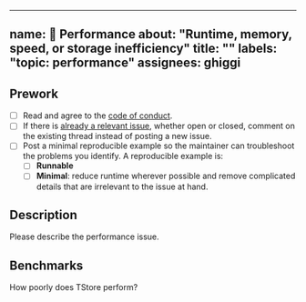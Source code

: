 ______________________________________________________________________

## name: 🐢 Performance about: "Runtime, memory, speed, or storage inefficiency" title: "" labels: "topic: performance" assignees: ghiggi

## Prework

- [ ] Read and agree to the [code of conduct](https://github.com/ltelab/tstore/blob/main/CODE_OF_CONDUCT.md).
- [ ] If there is [already a relevant issue](https://github.com/ltelab/tstore/issues), whether open or closed, comment on the existing thread instead of posting a new issue.
- [ ] Post a minimal reproducible example so the maintainer can troubleshoot the problems you identify. A reproducible example is:
  - [ ] **Runnable**
  - [ ] **Minimal**: reduce runtime wherever possible and remove complicated details that are irrelevant to the issue at hand.

## Description

Please describe the performance issue.

## Benchmarks

How poorly does TStore perform?
